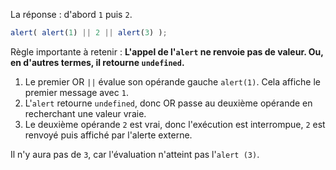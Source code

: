 La réponse : d'abord `1` puis `2`.

```js run
alert( alert(1) || 2 || alert(3) );
```

Règle importante à retenir : **L'appel de l'`alert` ne renvoie pas de valeur. Ou, en d'autres termes, il retourne `undefined`.**

1. Le premier OR `||` évalue son opérande gauche `alert(1)`. Cela affiche le premier message avec `1`.
2. L'`alert` retourne `undefined`, donc OR passe au deuxième opérande en recherchant une valeur vraie.
3. Le deuxième opérande `2` est vrai, donc l'exécution est interrompue, `2` est renvoyé puis affiché par l'alerte externe.

Il n'y aura pas de `3`, car l'évaluation n'atteint pas l'`alert (3)`.
